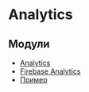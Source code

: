 # Analytics

## Модули

- [Analytics](lib-analytics)
- [Firebase Analytics](lib-firebase-analytics)
- [Пример](sample)